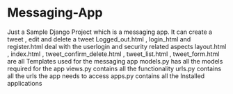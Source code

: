 # Messaging-App
Just a Sample Django Project which is a messaging app.
It can create a tweet , edit and delete a tweet
Logged_out.html , login_html and register.html deal with the userlogin and security related aspects
layout.html , index.html , tweet_confirm_delete.html , tweet_list.html , tweet_form.html are all Templates used for the messaging app
models.py has all the models required for the app
views.py contains all the functionality 
urls.py contains all the urls the app needs to access
apps.py contains all the Installed applications
